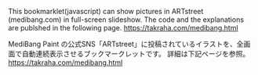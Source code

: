This bookmarklet(javascript) can show pictures in ARTstreet (medibang.com) in full-screen slideshow. 
The code and the explanations are publshed in the following page.
https://takraha.com/medibang.html

MediBang Paint の公式SNS「ARTstreet」に投稿されているイラストを、全画面で自動連続表示させるブックマークレットです。
詳細は下記ページを参照。
https://takraha.com/medibang.html
